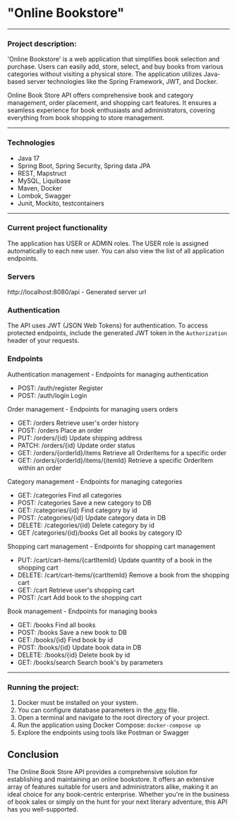 # "Online Bookstore"

---

### Project description:

'Online Bookstore' is a web application that simplifies book selection and purchase. Users can easily add, store, select, and buy books from various categories without visiting a physical store. The application utilizes Java-based server technologies like the Spring Framework, JWT, and Docker.

Online Book Store API offers comprehensive book and category management, order placement, and shopping cart features. It ensures a seamless experience for book enthusiasts and administrators, covering everything from book shopping to store management.

---

### Technologies
- Java 17
- Spring Boot, Spring Security, Spring data JPA
- REST, Mapstruct
- MySQL, Liquibase
- Maven, Docker
- Lombok, Swagger
- Junit, Mockito, testcontainers
---

### Current project functionality

The application has USER or ADMIN roles. The USER role is assigned automatically to each new user. You can also view the list of all application endpoints.

### Servers
http://localhost:8080/api - Generated server url

### Authentication

The API uses JWT (JSON Web Tokens) for authentication. To access protected endpoints, include the generated JWT token in the `Authorization` header of your requests.

### Endpoints

Authentication management - Endpoints for managing authentication
- POST: /auth/register Register
- POST: /auth/login Login

Order management - Endpoints for managing users orders
- GET: /orders Retrieve user's order history
- POST: /orders Place an order
- PUT: /orders/{id} Update shipping address
- PATCH: /orders/{id} Update order status
- GET: /orders/{orderId}/items Retrieve all OrderItems for a specific order
- GET: /orders/{orderId}/items/{itemId} Retrieve a specific OrderItem within an order

Category management - Endpoints for managing categories
- GET: /categories Find all categories
- POST: /categories Save a new category to DB
- GET: /categories/{id} Find category by id
- POST: /categories/{id} Update category data in DB
- DELETE: /categories/{id} Delete category by id
- GET /categories/{id}/books Get all books by category ID

Shopping cart management - Endpoints for shopping cart management
- PUT: /cart/cart-items/{cartItemId} Update quantity of a book in the shopping cart
- DELETE: /cart/cart-items/{cartItemId} Remove a book from the shopping cart
- GET: /cart Retrieve user's shopping cart
- POST: /cart Add book to the shopping cart

Book management - Endpoints for managing books
- GET: /books Find all books
- POST: /books Save a new book to DB
- GET: /books/{id} Find book by id
- POST: /books/{id} Update book data in DB
- DELETE: /books/{id} Delete book by id
- GET: /books/search Search book's by parameters
---
### Running the project:
1. Docker must be installed on your system.
2. You can configure database parameters in the [.env](.env) file.
3. Open a terminal and navigate to the root directory of your project.
4. Run the application using Docker Compose: `docker-compose up`
5. Explore the endpoints using tools like Postman or Swagger

## Conclusion

The Online Book Store API provides a comprehensive solution for establishing and maintaining an online bookstore. It offers an extensive array of features suitable for users and administrators alike, making it an ideal choice for any book-centric enterprise. Whether you're in the business of book sales or simply on the hunt for your next literary adventure, this API has you well-supported.
